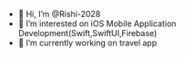 - 👋 Hi, I’m @Rishi-2028
- 👀 I’m interested on iOS Mobile Application Development(Swift,SwiftUI,Firebase)
- 🌱 I’m currently working on travel app
<!---
Rishi-2028/Rishi-2028 is a ✨ special ✨ repository because its `README.md` (this file) appears on your GitHub profile.
You can click the Preview link to take a look at your changes.
--->
